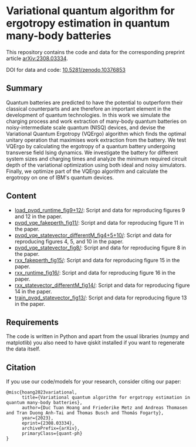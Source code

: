 # Variational quantum algorithm for ergotropy estimation in quantum many-body batteries

This repository contains the code and data for the corresponding preprint article [arXiv:2308.03334](https://arxiv.org/abs/2308.03334).

DOI for data and code: [10.5281/zenodo.10376853](https://zenodo.org/doi/10.5281/zenodo.10376853)

## Summary

Quantum batteries are predicted to have the potential to outperform their classical counterparts and are therefore an important element in the development of quantum technologies. In this work we simulate the charging process and work extraction of many-body quantum batteries on noisy-intermediate scale quantum (NISQ) devices, and devise the Variational Quantum Ergotropy (VQErgo) algorithm which finds the optimal unitary operation that maximises work extraction from the battery. We test VQErgo by calculating the ergotropy of a quantum battery undergoing transverse field Ising dynamics. We investigate the battery for different system sizes and charging times and analyze the minimum required circuit depth of the variational optimization using both ideal and noisy simulators. Finally, we optimize part of the VQErgo algorithm and calculate the ergotropy on one of IBM's quantum devices. 

## Content

* [load_pvqd_runtime_fig9+12/](load_pvqd_runtime_fig9+12/): Script and data for reproducing figures 9 and 12 in the paper.
* [pvqd_vqe_fakeperth_fig11/](pvqd_vqe_fakeperth_fig11/): Script and data for reproducing figure 11 in the paper.
* [pvqd_vqe_statevector_differentM_fig4+5+10/](pvqd_vqe_statevector_differentM_fig4+5+10/): Script and data for reproducing figures 4, 5, and 10 in the paper.
* [pvqd_vqe_statevector_fig8/](pvqd_vqe_statevector_fig8/): Script and data for reproducing figure 8 in the paper.
* [rxx_fakeperth_fig15/](rxx_fakeperth_fig15/): Script and data for reproducing figure 15 in the paper.
* [rxx_runtime_fig16/](rxx_runtime_fig16/): Script and data for reproducing figure 16 in the paper.
* [rxx_statevector_differentM_fig14/](rxx_statevector_differentM_fig14/): Script and data for reproducing figure 14 in the paper.
* [train_pvqd_statevector_fig13/](train_pvqd_statevector_fig13/): Script and data for reproducing figure 13 in the paper.

## Requirements
The code is written in Python and apart from the usual libraries (numpy and matplotlib) you also need to have qiskit installed if you want to regenerate the data itself.

## Citation

If you use our code/models for your research, consider citing our paper:
```
@misc{hoang2023variational,
      title={Variational quantum algorithm for ergotropy estimation in quantum many-body batteries}, 
      author={Duc Tuan Hoang and Friederike Metz and Andreas Thomasen and Tran Duong Anh-Tai and Thomas Busch and Thomás Fogarty},
      year={2023},
      eprint={2308.03334},
      archivePrefix={arXiv},
      primaryClass={quant-ph}
}
```
